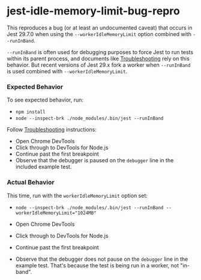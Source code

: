 # jest-idle-memory-limit-bug-repro

This reproduces a bug (or at least an undocumented caveat) that occurs in Jest 29.7.0
when using the `--workerIdleMemoryLimit` option combined with `--runInBand`.

`--runInBand` is often used for debugging purposes to force Jest to run tests within
its parent process, and documents like [Troubleshooting](https://jestjs.io/docs/troubleshooting#tests-are-failing-and-you-dont-know-why)
rely on this behavior. But recent versions of Jest 29.x fork a worker when `--runInBand`
is used combined with `--workerIdleMemoryLimit`.

### Expected Behavior

To see expected behavior, run:

* `npm install`
* `node --inspect-brk ./node_modules/.bin/jest --runInBand`

Follow [Troubleshooting](https://jestjs.io/docs/troubleshooting#tests-are-failing-and-you-dont-know-why) instructions:

* Open Chrome DevTools
* Click through to DevTools for Node.js
* Continue past the first breakpoint
* Observe that the debugger is paused on the `debugger` line in the included example test.

### Actual Behavior

This time, run with the `workerIdleMemoryLimit` option set:

* `node --inspect-brk ./node_modules/.bin/jest --runInBand --workerIdleMemoryLimit="1024MB"`

* Open Chrome DevTools
* Click through to DevTools for Node.js
* Continue past the first breakpoint
* Observe that the debugger does not pause on the `debugger` line in the example test. That's because the test is
  being run in a worker, not "in-band".

